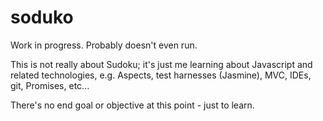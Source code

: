 soduko
======
Work in progress. Probably doesn't even run.

This is not really about Sudoku; it's just me learning about Javascript and related technologies, e.g. Aspects, test harnesses (Jasmine), MVC, IDEs, git, Promises, etc...

There's no end goal or objective at this point - just to learn.


